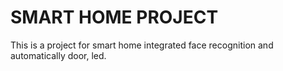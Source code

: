 # SMART HOME PROJECT
This is a project for smart home integrated face recognition and automatically door, led.
